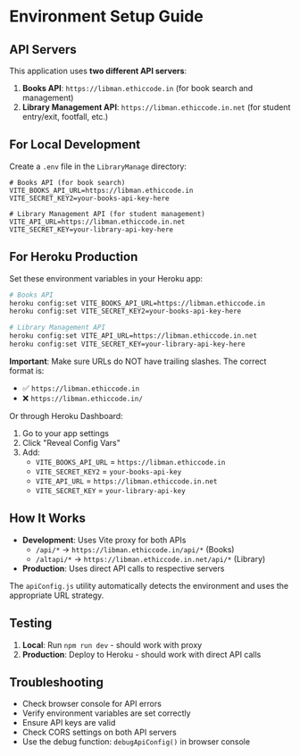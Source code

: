 # Environment Setup Guide

## API Servers

This application uses **two different API servers**:

1. **Books API**: `https://libman.ethiccode.in` (for book search and management)
2. **Library Management API**: `https://libman.ethiccode.in.net` (for student entry/exit, footfall, etc.)

## For Local Development

Create a `.env` file in the `LibraryManage` directory:

```env
# Books API (for book search)
VITE_BOOKS_API_URL=https://libman.ethiccode.in
VITE_SECRET_KEY2=your-books-api-key-here

# Library Management API (for student management)
VITE_API_URL=https://libman.ethiccode.in.net
VITE_SECRET_KEY=your-library-api-key-here
```

## For Heroku Production

Set these environment variables in your Heroku app:

```bash
# Books API
heroku config:set VITE_BOOKS_API_URL=https://libman.ethiccode.in
heroku config:set VITE_SECRET_KEY2=your-books-api-key-here

# Library Management API
heroku config:set VITE_API_URL=https://libman.ethiccode.in.net
heroku config:set VITE_SECRET_KEY=your-library-api-key-here
```

**Important**: Make sure URLs do NOT have trailing slashes. The correct format is:
- ✅ `https://libman.ethiccode.in`
- ❌ `https://libman.ethiccode.in/`

Or through Heroku Dashboard:
1. Go to your app settings
2. Click "Reveal Config Vars"
3. Add:
   - `VITE_BOOKS_API_URL` = `https://libman.ethiccode.in`
   - `VITE_SECRET_KEY2` = `your-books-api-key`
   - `VITE_API_URL` = `https://libman.ethiccode.in.net`
   - `VITE_SECRET_KEY` = `your-library-api-key`

## How It Works

- **Development**: Uses Vite proxy for both APIs
  - `/api/*` → `https://libman.ethiccode.in/api/*` (Books)
  - `/altapi/*` → `https://libman.ethiccode.in.net/api/*` (Library)
- **Production**: Uses direct API calls to respective servers

The `apiConfig.js` utility automatically detects the environment and uses the appropriate URL strategy.

## Testing

1. **Local**: Run `npm run dev` - should work with proxy
2. **Production**: Deploy to Heroku - should work with direct API calls

## Troubleshooting

- Check browser console for API errors
- Verify environment variables are set correctly
- Ensure API keys are valid
- Check CORS settings on both API servers
- Use the debug function: `debugApiConfig()` in browser console 